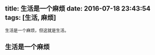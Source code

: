 title: 生活是一个麻烦
date: 2016-07-18 23:43:54
tags: [生活, 麻烦]
---

生活是一个麻烦，但这就是生活。
<!--more-->

## 生活是一个麻烦
